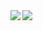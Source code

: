 <div>
  <img align="left" src="https://github-readme-stats.vercel.app/api?username=tulip-0333&count_private=true&show_icons=true&theme=dark&hide_border=true" />
  <img align="left" src="https://github-readme-stats.vercel.app/api/top-langs/?username=tulip-0333&theme=dark&hide_border=true" />
</div>
